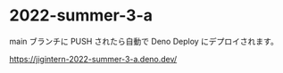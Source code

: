 # 2022-summer-3-a

main ブランチに PUSH されたら自動で Deno Deploy にデプロイされます。

https://jigintern-2022-summer-3-a.deno.dev/
